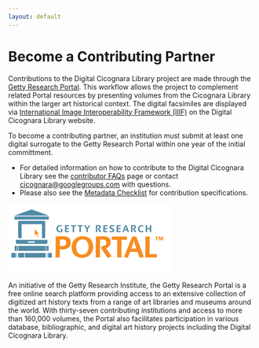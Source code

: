 ```yaml
---
layout: default
---
```


<h1>Become a Contributing Partner</h1>
<p>Contributions to the Digital Cicognara Library project are made through the
  <a href="http://portal.getty.edu/">Getty Research Portal</a>. This workflow allows the project
  to complement related Portal resources by presenting volumes from the Cicognara Library within
  the larger art historical context. The digital facsimiles are displayed via
  <a href="https://iiif.io/">International Image Interoperability Framework (IIIF)</a> on the
  Digital Cicognara Library website.</p>
<p>To become a contributing partner, an institution must submit at least one digital surrogate
  to the Getty Research Portal within one year of the initial committment.</p>
<ul class="normal-size-text">
  <li>For detailed information on how to contribute to the Digital Cicognara Library see the
    <a href="faq.html">contributor FAQs</a> page or contact
    <a href="mailto:cicognara@googlegroups.com">cicognara@googlegroups.com</a> with questions.</li>
  <li>Please also see the <a href="checklist.html">Metadata Checklist</a> for contribution
    specifications.</li>
</ul>
<p><a href="http://portal.getty.edu/">
  <img src="/assets/images/getty_research_portal.png"/>
</a></p>
<p>An initiative of the Getty Research Institute, the Getty Research Portal is a free online
  search platform providing access to an extensive collection of digitized art history texts
  from a range of art libraries and museums around the world. With thirty-seven contributing
  institutions and access to more than 160,000 volumes, the Portal also facilitates
  participation in various database, bibliographic, and digital art history projects including
  the Digital Cicognara Library.</p>
